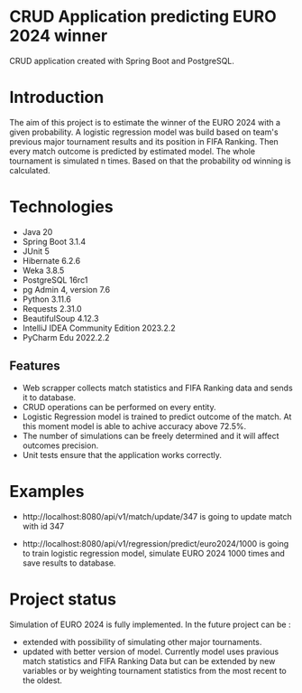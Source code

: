 # CRUD Application predicting EURO 2024 winner
CRUD application created with Spring Boot and PostgreSQL.

# Introduction
The aim of this project is to estimate the winner of the EURO 2024 with a given probability. A logistic regression model was build based on team's previous major tournament results and its position in FIFA Ranking. Then every match outcome is predicted by estimated model. The whole tournament is simulated n times. Based on that the probability od winning is calculated.

# Technologies
- Java 20
- Spring Boot 3.1.4
- JUnit 5
- Hibernate 6.2.6
- Weka 3.8.5
- PostgreSQL 16rc1
- pg Admin 4, version 7.6
- Python 3.11.6
- Requests 2.31.0
- BeautifulSoup 4.12.3
- IntelliJ IDEA Community Edition 2023.2.2
- PyCharm Edu 2022.2.2

## Features
- Web scrapper collects match statistics and FIFA Ranking data and sends it to database.
- CRUD operations can be performed on every entity.
- Logistic Regression model is trained to predict outcome of the match. At this moment model is able to achive accuracy above 72.5%.
- The number of simulations can be freely determined and it will affect outcomes precision.
- Unit tests ensure that the application works correctly.

# Examples
- http://localhost:8080/api/v1/match/update/347 is going to update match with id 347

- http://localhost:8080/api/v1/regression/predict/euro2024/1000 is going to train logistic regression model, simulate EURO 2024 1000 times and save results to database.

# Project status
Simulation of EURO 2024 is fully implemented. In the future project can be :

- extended with possibility of simulating other major tournaments.
- updated with better version of model. Currently model uses pravious match statistics and FIFA Ranking Data but can be extended by new variables or by weighting tournament statistics from the most recent to the oldest.
